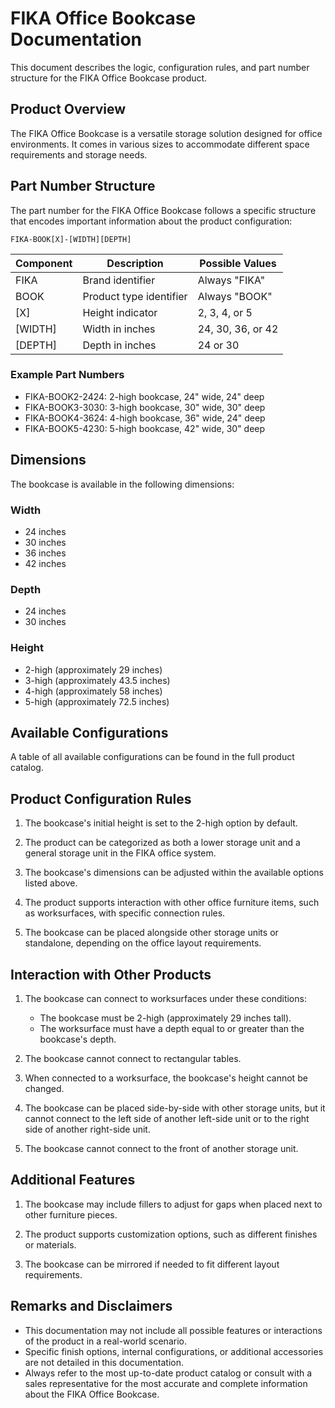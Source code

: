 # FIKA Office Bookcase Documentation

This document describes the logic, configuration rules, and part number structure for the FIKA Office Bookcase product.

## Product Overview

The FIKA Office Bookcase is a versatile storage solution designed for office environments. It comes in various sizes to accommodate different space requirements and storage needs.

## Part Number Structure

The part number for the FIKA Office Bookcase follows a specific structure that encodes important information about the product configuration:

```
FIKA-BOOK[X]-[WIDTH][DEPTH]
```

| Component | Description | Possible Values |
|-----------|-------------|-----------------|
| FIKA      | Brand identifier | Always "FIKA" |
| BOOK      | Product type identifier | Always "BOOK" |
| [X]       | Height indicator | 2, 3, 4, or 5 |
| [WIDTH]   | Width in inches | 24, 30, 36, or 42 |
| [DEPTH]   | Depth in inches | 24 or 30 |

### Example Part Numbers

- FIKA-BOOK2-2424: 2-high bookcase, 24" wide, 24" deep
- FIKA-BOOK3-3030: 3-high bookcase, 30" wide, 30" deep
- FIKA-BOOK4-3624: 4-high bookcase, 36" wide, 24" deep
- FIKA-BOOK5-4230: 5-high bookcase, 42" wide, 30" deep

## Dimensions

The bookcase is available in the following dimensions:

### Width
- 24 inches
- 30 inches
- 36 inches
- 42 inches

### Depth
- 24 inches
- 30 inches

### Height
- 2-high (approximately 29 inches)
- 3-high (approximately 43.5 inches)
- 4-high (approximately 58 inches)
- 5-high (approximately 72.5 inches)

## Available Configurations

A table of all available configurations can be found in the full product catalog.

## Product Configuration Rules

1. The bookcase's initial height is set to the 2-high option by default.

2. The product can be categorized as both a lower storage unit and a general storage unit in the FIKA office system.

3. The bookcase's dimensions can be adjusted within the available options listed above.

4. The product supports interaction with other office furniture items, such as worksurfaces, with specific connection rules.

5. The bookcase can be placed alongside other storage units or standalone, depending on the office layout requirements.

## Interaction with Other Products

1. The bookcase can connect to worksurfaces under these conditions:
   - The bookcase must be 2-high (approximately 29 inches tall).
   - The worksurface must have a depth equal to or greater than the bookcase's depth.

2. The bookcase cannot connect to rectangular tables.

3. When connected to a worksurface, the bookcase's height cannot be changed.

4. The bookcase can be placed side-by-side with other storage units, but it cannot connect to the left side of another left-side unit or to the right side of another right-side unit.

5. The bookcase cannot connect to the front of another storage unit.

## Additional Features

1. The bookcase may include fillers to adjust for gaps when placed next to other furniture pieces.

2. The product supports customization options, such as different finishes or materials.

3. The bookcase can be mirrored if needed to fit different layout requirements.

## Remarks and Disclaimers

- This documentation may not include all possible features or interactions of the product in a real-world scenario.
- Specific finish options, internal configurations, or additional accessories are not detailed in this documentation.
- Always refer to the most up-to-date product catalog or consult with a sales representative for the most accurate and complete information about the FIKA Office Bookcase.